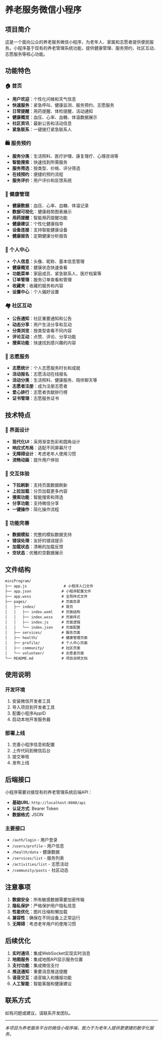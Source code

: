 # 养老服务微信小程序

## 项目简介

这是一个面向公众的养老服务微信小程序，为老年人、家属和志愿者提供便民服务。小程序基于现有的养老管理系统功能，提供健康管理、服务预约、社区互动、志愿服务等核心功能。

## 功能特色

### 🏠 首页
- **用户欢迎**：个性化问候和天气信息
- **快速服务**：紧急呼叫、健康监测、服务预约、志愿服务
- **日常提醒**：用药提醒、体检提醒、活动通知
- **健康概览**：血压、心率、血糖、体温数据展示
- **社区资讯**：最新公告和活动信息
- **紧急联系**：一键拨打紧急联系人

### 🛍️ 服务预约
- **服务分类**：生活照料、医疗护理、康复理疗、心理咨询等
- **智能搜索**：快速找到所需服务
- **服务筛选**：按类型、价格、评分筛选
- **在线预约**：便捷的预约流程
- **服务评价**：用户评价和反馈系统

### 💊 健康管理
- **健康数据**：血压、心率、血糖、体温记录
- **数据可视化**：健康趋势图表展示
- **用药提醒**：智能用药提醒功能
- **健康建议**：个性化健康指导
- **设备连接**：支持智能健康设备
- **健康报告**：定期健康分析报告

### 👤 个人中心
- **个人信息**：头像、昵称、基本信息管理
- **健康概览**：健康状态快速查看
- **功能菜单**：家庭成员、紧急联系人、医疗档案等
- **订单管理**：服务订单查看和管理
- **收藏夹**：收藏的服务和内容
- **设置中心**：个人偏好设置

### 🏘️ 社区互动
- **公告通知**：社区重要通知和公告
- **动态分享**：用户生活分享和互动
- **分类浏览**：按类型查看不同内容
- **评论互动**：点赞、评论、分享功能
- **搜索功能**：快速找到感兴趣的内容

### 🤝 志愿服务
- **志愿统计**：个人志愿服务时长和成就
- **活动报名**：志愿活动在线报名
- **活动分类**：生活照料、健康服务、陪伴聊天等
- **志愿者注册**：成为注册志愿者
- **爱心排行**：志愿者贡献排行榜
- **证书管理**：志愿服务证书

## 技术特点

### 🎨 界面设计
- **现代化UI**：采用渐变色彩和圆角设计
- **响应式布局**：适配不同屏幕尺寸
- **无障碍设计**：考虑老年人使用习惯
- **流畅动画**：提升用户体验

### 📱 交互体验
- **下拉刷新**：支持页面数据刷新
- **上拉加载**：分页加载更多内容
- **搜索功能**：智能搜索和筛选
- **分享功能**：支持微信分享
- **一键操作**：简化操作流程

### 🔧 功能完善
- **数据模拟**：完整的模拟数据支持
- **错误处理**：友好的错误提示
- **加载状态**：清晰的加载反馈
- **空状态**：优雅的空数据展示

## 文件结构

```
miniProgram/
├── app.js                 # 小程序入口文件
├── app.json              # 小程序配置文件
├── app.wxss              # 全局样式文件
├── pages/                # 页面目录
│   ├── index/            # 首页
│   │   ├── index.wxml    # 页面结构
│   │   ├── index.wxss    # 页面样式
│   │   ├── index.js      # 页面逻辑
│   │   └── index.json    # 页面配置
│   ├── services/         # 服务页面
│   ├── health/           # 健康管理页面
│   ├── profile/          # 个人中心页面
│   ├── community/        # 社区页面
│   └── volunteer/        # 志愿者页面
└── README.md             # 项目说明文档
```

## 使用说明

### 开发环境
1. 安装微信开发者工具
2. 导入项目到开发者工具
3. 配置小程序AppID
4. 启动本地开发服务器

### 部署上线
1. 完善小程序信息和配置
2. 上传代码到微信后台
3. 提交审核
4. 发布上线

## 后端接口

小程序需要对接现有的养老管理系统后端API：

- **基础URL**: `http://localhost:8080/api`
- **认证方式**: Bearer Token
- **数据格式**: JSON

### 主要接口
- `/auth/login` - 用户登录
- `/users/profile` - 用户信息
- `/health/data` - 健康数据
- `/services/list` - 服务列表
- `/activities/list` - 志愿活动
- `/community/posts` - 社区动态

## 注意事项

1. **数据安全**：所有敏感数据需要加密传输
2. **隐私保护**：严格保护用户隐私信息
3. **性能优化**：图片压缩和懒加载
4. **兼容性**：确保在不同设备上正常运行
5. **无障碍**：考虑老年用户的使用习惯

## 后续优化

1. **实时通讯**：集成WebSocket实现实时消息
2. **地图服务**：集成地图API显示服务位置
3. **支付功能**：集成微信支付
4. **推送通知**：重要消息推送提醒
5. **语音交互**：语音输入和播报功能
6. **人工智能**：智能客服和健康建议

## 联系方式

如有问题或建议，请联系开发团队。

---

*本项目为养老服务平台的微信小程序端，致力于为老年人提供更便捷的数字化服务。*